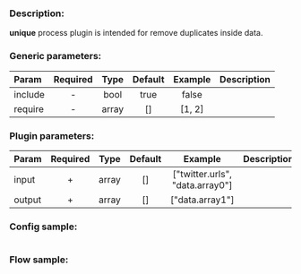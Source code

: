 ### Description:

**unique** process plugin is intended for remove duplicates inside data.


### Generic parameters:

| Param   | Required | Type  | Default | Example | Description |
|:--------|:--------:|:-----:|:-------:|:-------:|:------------|
| include |    -     | bool  |  true   |  false  |             |
| require |    -     | array |   []    | [1, 2]  |             |


### Plugin parameters:

| Param  | Required | Type  | Default |             Example             | Description |
|:-------|:--------:|:-----:|:-------:|:-------------------------------:|:------------|
| input  |    +     | array |   []    | ["twitter.urls", "data.array0"] |             |
| output |    +     | array |   []    |         ["data.array1"]         |             |

### Config sample:

```toml

```

### Flow sample:

```yaml
```